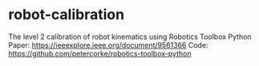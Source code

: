 # robot-calibration
The level 2 calibration of robot kinematics using Robotics Toolbox Python
Paper: https://ieeexplore.ieee.org/document/9561366
Code: https://github.com/petercorke/robotics-toolbox-python
